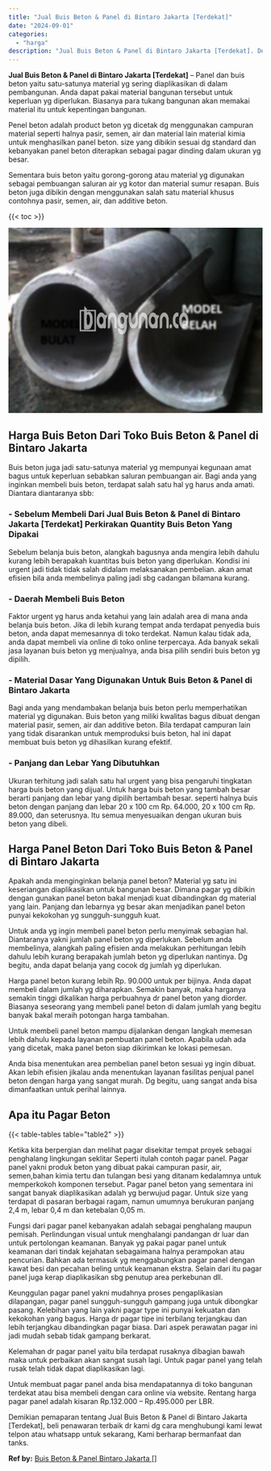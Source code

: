 ```yaml
---
title: "Jual Buis Beton & Panel di Bintaro Jakarta [Terdekat]"
date: "2024-09-01"
categories: 
  - "harga"
description: "Jual Buis Beton & Panel di Bintaro Jakarta [Terdekat]. Demikian pemaparan tentang Jual Buis Beton & Panel di Bintaro Jakarta [Terdekat], beli penawaran ter..."
---
```


**Jual Buis Beton & Panel di Bintaro Jakarta \[Terdekat\]** – Panel dan buis beton yaitu satu-satunya material yg sering diaplikasikan di dalam pembangunan. Anda dapat pakai material bangunan tersebut untuk keperluan yg diperlukan. Biasanya para tukang bangunan akan memakai material itu untuk kepentingan bangunan.

Penel beton adalah product beton yg dicetak dg menggunakan campuran material seperti halnya pasir, semen, air dan material lain material kimia untuk menghasilkan panel beton. size yang dibikin sesuai dg standard dan kebanyakan panel beton diterapkan sebagai pagar dinding dalam ukuran yg besar.

Sementara buis beton yaitu gorong-gorong atau material yg digunakan sebagai pembuangan saluran air yg kotor dan material sumur resapan. Buis beton juga dibikin dengan menggunakan salah satu material khusus contohnya pasir, semen, air, dan additive beton.

{{< toc >}}

![Jual Buis Beton & Panel di Bintaro Jakarta [Terdekat]](/images/jual-panel-buis-beton-murah-08.png)

## Harga Buis Beton Dari Toko Buis Beton & Panel di Bintaro Jakarta

Buis beton juga jadi satu-satunya material yg mempunyai kegunaan amat bagus untuk keperluan sebabkan saluran pembuangan air. Bagi anda yang inginkan membeli buis beton, terdapat salah satu hal yg harus anda amati. Diantara diantaranya sbb:

### \- Sebelum Membeli Dari Jual Buis Beton & Panel di Bintaro Jakarta \[Terdekat\] Perkirakan Quantity Buis Beton Yang Dipakai

Sebelum belanja buis beton, alangkah bagusnya anda mengira lebih dahulu kurang lebih berapakah kuantitas buis beton yang diperlukan. Kondisi ini urgent jadi tidak tidak salah didalam melaksanakan pembelian. akan amat efisien bila anda membelinya paling jadi sbg cadangan bilamana kurang.

### \- Daerah Membeli Buis Beton

Faktor urgent yg harus anda ketahui yang lain adalah area di mana anda belanja buis beton. Jika di lebih kurang tempat anda terdapat penyedia buis beton, anda dapat memesannya di toko terdekat. Namun kalau tidak ada, anda dapat membeli via online di toko online terpercaya. Ada banyak sekali jasa layanan buis beton yg menjualnya, anda bisa pilih sendiri buis beton yg dipilih.

### \- Material Dasar Yang Digunakan Untuk Buis Beton & Panel di Bintaro Jakarta

Bagi anda yang mendambakan belanja buis beton perlu memperhatikan material yg digunakan. Buis beton yang miliki kwalitas bagus dibuat dengan material pasir, semen, air dan additive beton. Bila terdapat campuran lain yang tidak disarankan untuk memproduksi buis beton, hal ini dapat membuat buis beton yg dihasilkan kurang efektif.

### \- Panjang dan Lebar Yang Dibutuhkan

Ukuran terhitung jadi salah satu hal urgent yang bisa pengaruhi tingkatan harga buis beton yang dijual. Untuk harga buis beton yang tambah besar berarti panjang dan lebar yang dipilih bertambah besar. seperti halnya buis beton dengan panjang dan lebar 20 x 100 cm Rp. 64.000, 20 x 100 cm Rp. 89.000, dan seterusnya. Itu semua menyesuaikan dengan ukuran buis beton yang dibeli.

## Harga Panel Beton Dari Toko Buis Beton & Panel di Bintaro Jakarta

Apakah anda menginginkan belanja panel beton? Material yg satu ini keseriangan diaplikasikan untuk bangunan besar. Dimana pagar yg dibikin dengan gunakan panel beton bakal menjadi kuat dibandingkan dg material yang lain. Panjang dan lebarnya yg besar akan menjadikan panel beton punyai kekokohan yg sungguh-sungguh kuat.

Untuk anda yg ingin membeli panel beton perlu menyimak sebagian hal. Diantaranya yakni jumlah panel beton yg diperlukan. Sebelum anda membelinya, alangkah paling efisien anda melakukan perhitungan lebih dahulu lebih kurang berapakah jumlah beton yg diperlukan nantinya. Dg begitu, anda dapat belanja yang cocok dg jumlah yg diperlukan.

Harga panel beton kurang lebih Rp. 90.000 untuk per bijinya. Anda dapat membeli dalam jumlah yg diharapkan. Semakin banyak, maka harganya semakin tinggi dikalikan harga perbuahnya dr panel beton yang diorder. Biasanya seseorang yang membeli panel beton di dalam jumlah yang begitu banyak bakal meraih potongan harga tambahan.

Untuk membeli panel beton mampu dijalankan dengan langkah memesan lebih dahulu kepada layanan pembuatan panel beton. Apabila udah ada yang dicetak, maka panel beton siap dikirimkan ke lokasi pemesan.

Anda bisa menentukan area pembelian panel beton sesuai yg ingin dibuat. Akan lebih efisien jikalau anda menentukan layanan fasilitas penjual panel beton dengan harga yang sangat murah. Dg begitu, uang sangat anda bisa dimanfaatkan untuk perihal lainnya.

## Apa itu Pagar Beton

{{< table-tables table="table2" >}}

Ketika kita berpergian dan melihat pagar disekitar tempat proyek sebagai penghalang lingkungan seklitar Seperti itulah contoh pagar panel. Pagar panel yakni produk beton yang dibuat pakai campuran pasir, air, semen,bahan kimia tertu dan tulangan besi yang ditanam kedalamnya untuk memperkokoh komponen tersebut. Pagar panel beton yang sementara ini sangat banyak diaplikasikan adalah yg berwujud pagar. Untuk size yang terdapat di pasaran berbagai ragam, namun umumnya berukuran panjang 2,4 m, lebar 0,4 m dan ketebalan 0,05 m.

Fungsi dari pagar panel kebanyakan adalah sebagai penghalang maupun pemisah. Perlindungan visual untuk menghalangi pandangan dr luar dan untuk pertolongan keamanan. Banyak yg pakai pagar panel untuk keamanan dari tindak kejahatan sebagaimana halnya perampokan atau pencurian. Bahkan ada termasuk yg menggabungkan pagar panel dengan kawat besi dan pecahan beling untuk keamanan ekstra. Selain dari itu pagar panel juga kerap diaplikasikan sbg penutup area perkebunan dll.

Keunggulan pagar panel yakni mudahnya proses pengaplikasian dilapangan, pagar panel sungguh-sungguh gampang juga untuk dibongkar pasang. Kelebihan yang lain yakni pagar type ini punyai kekuatan dan kekokohan yang bagus. Harga dr pagar tipe ini terbilang terjangkau dan lebih terjangkau dibandingkan pagar biasa. Dari aspek perawatan pagar ini jadi mudah sebab tidak gampang berkarat.

Kelemahan dr pagar panel yaitu bila terdapat rusaknya dibagian bawah maka untuk perbaikan akan sangat susah lagi. Untuk pagar panel yang telah rusak telah tidak dapat diaplikasikan lagi.

Untuk membuat pagar panel anda bisa mendapatannya di toko bangunan terdekat atau bisa membeli dengan cara online via website. Rentang harga pagar panel adalah kisaran Rp.132.000 – Rp.495.000 per LBR.

Demikian pemaparan tentang Jual Buis Beton & Panel di Bintaro Jakarta \[Terdekat\], beli penawaran terbaik dr kami dg cara menghubungi kami lewat telpon atau whatsapp untuk sekarang, Kami berharap bermanfaat dan tanks.

**Ref by:** [Buis Beton & Panel Bintaro Jakarta []](https://id.wikipedia.org/wiki/Buis)
